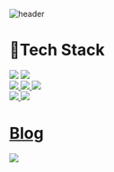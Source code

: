 ![header](https://capsule-render.vercel.app/api?type=soft&color=0:B9AEDC,100:8CA6DB&text=%20Gayeong&nbsp;Park's&nbsp;Github%20%20&height=200&fontSize=70%&fontColor=FFFFD0)

# 🐬Tech Stack

<a href="클릭시 이동할 링크" target="_blank"><img src="https://img.shields.io/badge/Spring-6DB33F?style=for-the-badge&logo=Spring&logoColor=white"></a>
<a href="클릭시 이동할 링크" target="_blank"><img src="https://img.shields.io/badge/Spring Boot-6DB33F?style=for-the-badge&logo=Spring Boot&logoColor=white">
<br>
<a href="클릭시 이동할 링크" target="_blank"><img src="https://img.shields.io/badge/MySQL-4479A1?style=for-the-badge&logo=MySQL&logoColor=white">
<a href="클릭시 이동할 링크" target="_blank"><img src="https://img.shields.io/badge/MariaDB-003545?style=for-the-badge&logo=MariaDB&logoColor=white">
<a href="클릭시 이동할 링크" target="_blank"><img src="https://img.shields.io/badge/Amazon RDS-527FFF?style=for-the-badge&logo=Amazon RDS&logoColor=white">
<br>
<a href="클릭시 이동할 링크" target="_blank"><img src="https://img.shields.io/badge/Docker-2496ED?style=for-the-badge&logo=Docker&logoColor=white">
<a href="클릭시 이동할 링크" target="_blank"><img src="https://img.shields.io/badge/Amazon EC2-FF9900?style=for-the-badge&logo=Amazon EC2&logoColor=white">

  
# Blog
<a href="https://velog.io/@goinggoing" target="_blank"><img src="https://img.shields.io/badge/Velog-20C997?style=for-the-badge&logo=Velog&logoColor=white">

